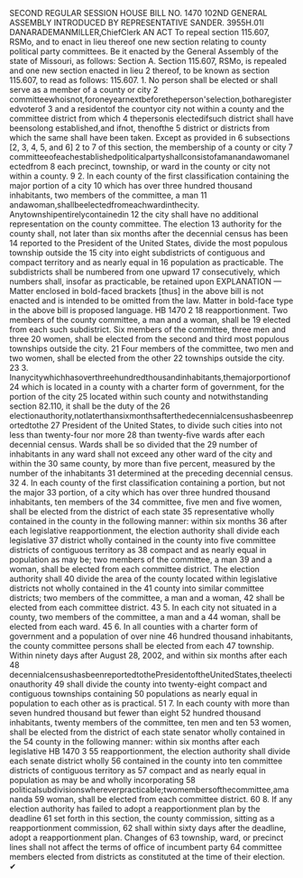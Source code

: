 SECOND REGULAR SESSION
HOUSE BILL NO. 1470
102ND GENERAL ASSEMBLY
INTRODUCED BY REPRESENTATIVE SANDER.
3955H.01I DANARADEMANMILLER,ChiefClerk
AN ACT
To repeal section 115.607, RSMo, and to enact in lieu thereof one new section relating to
county political party committees.
Be it enacted by the General Assembly of the state of Missouri, as follows:
Section A. Section 115.607, RSMo, is repealed and one new section enacted in lieu
2 thereof, to be known as section 115.607, to read as follows:
115.607. 1. No person shall be elected or shall serve as a member of a county or city
2 committeewhoisnot,foroneyearnextbeforetheperson'selection,botharegisteredvoterof
3 and a residentof the countyor city not within a county and the committee district from which
4 thepersonis electedifsuch district shall have beensolong established,and ifnot, thenofthe
5 district or districts from which the same shall have been taken. Except as provided in
6 subsections [2, 3, 4, 5, and 6] 2 to 7 of this section, the membership of a county or city
7 committeeofeachestablishedpoliticalpartyshallconsistofamanandawomanelectedfrom
8 each precinct, township, or ward in the county or city not within a county.
9 2. In each county of the first classification containing the major portion of a city
10 which has over three hundred thousand inhabitants, two members of the committee, a man
11 andawoman,shallbeelectedfromeachwardinthecity. Anytownshipentirelycontainedin
12 the city shall have no additional representation on the county committee. The election
13 authority for the county shall, not later than six months after the decennial census has been
14 reported to the President of the United States, divide the most populous township outside the
15 city into eight subdistricts of contiguous and compact territory and as nearly equal in
16 population as practicable. The subdistricts shall be numbered from one upward
17 consecutively, which numbers shall, insofar as practicable, be retained upon
EXPLANATION — Matter enclosed in bold-faced brackets [thus] in the above bill is not enacted and is
intended to be omitted from the law. Matter in bold-face type in the above bill is proposed language.
HB 1470 2
18 reapportionment. Two members of the county committee, a man and a woman, shall be
19 elected from each such subdistrict. Six members of the committee, three men and three
20 women, shall be elected from the second and third most populous townships outside the city.
21 Four members of the committee, two men and two women, shall be elected from the other
22 townships outside the city.
23 3. Inanycitywhichhasoverthreehundredthousandinhabitants,themajorportionof
24 which is located in a county with a charter form of government, for the portion of the city
25 located within such county and notwithstanding section 82.110, it shall be the duty of the
26 electionauthority,notlaterthansixmonthsafterthedecennialcensushasbeenreportedtothe
27 President of the United States, to divide such cities into not less than twenty-four nor more
28 than twenty-five wards after each decennial census. Wards shall be so divided that the
29 number of inhabitants in any ward shall not exceed any other ward of the city and within the
30 same county, by more than five percent, measured by the number of the inhabitants
31 determined at the preceding decennial census.
32 4. In each county of the first classification containing a portion, but not the major
33 portion, of a city which has over three hundred thousand inhabitants, ten members of the
34 committee, five men and five women, shall be elected from the district of each state
35 representative wholly contained in the county in the following manner: within six months
36 after each legislative reapportionment, the election authority shall divide each legislative
37 district wholly contained in the county into five committee districts of contiguous territory as
38 compact and as nearly equal in population as may be; two members of the committee, a man
39 and a woman, shall be elected from each committee district. The election authority shall
40 divide the area of the county located within legislative districts not wholly contained in the
41 county into similar committee districts; two members of the committee, a man and a woman,
42 shall be elected from each committee district.
43 5. In each city not situated in a county, two members of the committee, a man and a
44 woman, shall be elected from each ward.
45 6. In all counties with a charter form of government and a population of over nine
46 hundred thousand inhabitants, the county committee persons shall be elected from each
47 township. Within ninety days after August 28, 2002, and within six months after each
48 decennialcensushasbeenreportedtothePresidentoftheUnitedStates,theelectionauthority
49 shall divide the county into twenty-eight compact and contiguous townships containing
50 populations as nearly equal in population to each other as is practical.
51 7. In each county with more than seven hundred thousand but fewer than eight
52 hundred thousand inhabitants, twenty members of the committee, ten men and ten
53 women, shall be elected from the district of each state senator wholly contained in the
54 county in the following manner: within six months after each legislative
HB 1470 3
55 reapportionment, the election authority shall divide each senate district wholly
56 contained in the county into ten committee districts of contiguous territory as
57 compact and as nearly equal in population as may be and wholly incorporating
58 politicalsubdivisionswhereverpracticable;twomembersofthecommittee,amananda
59 woman, shall be elected from each committee district.
60 8. If any election authority has failed to adopt a reapportionment plan by the deadline
61 set forth in this section, the county commission, sitting as a reapportionment commission,
62 shall within sixty days after the deadline, adopt a reapportionment plan. Changes of
63 township, ward, or precinct lines shall not affect the terms of office of incumbent party
64 committee members elected from districts as constituted at the time of their election.
✔